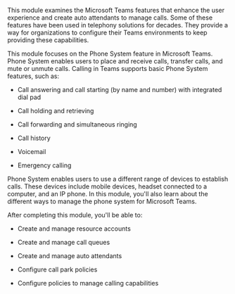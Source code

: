 This module examines the Microsoft Teams features that enhance the user experience and create auto attendants to manage calls. Some of these features have been used in telephony solutions for decades. They provide a way for organizations to configure their Teams environments to keep providing these capabilities.

This module focuses on the Phone System feature in Microsoft Teams. Phone System enables users to place and receive calls, transfer calls, and mute or unmute calls. Calling in Teams supports basic Phone System features, such as:

- Call answering and call starting (by name and number) with integrated dial pad

- Call holding and retrieving

- Call forwarding and simultaneous ringing

- Call history

- Voicemail

- Emergency calling

Phone System enables users to use a different range of devices to establish calls. These devices include mobile devices, headset connected to a computer, and an IP phone. In this module, you'll also learn about the different ways to manage the phone system for Microsoft Teams.

After completing this module, you'll be able to:

- Create and manage resource accounts

- Create and manage call queues

- Create and manage auto attendants

- Configure call park policies

- Configure policies to manage calling capabilities
 